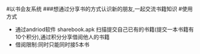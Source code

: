 #以书会友系统
###想通过分享书的方式认识新的朋友,一起交流书籍知识
#使用方式
* 通过andriod软件 sharebook.apk 扫描提交自己已有的书籍(提交一本书籍有10个积分),通过积分分享借阅他人的书籍
* 借阅限制:同时只能同时接5本书